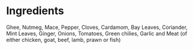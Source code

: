 # Ingredients

Ghee, Nutmeg, Mace, Pepper, Cloves, Cardamom, Bay Leaves, Coriander, Mint Leaves, Ginger, Onions, Tomatoes, Green chilies, Garlic and Meat (of either chicken, goat, beef, lamb, prawn or fish)